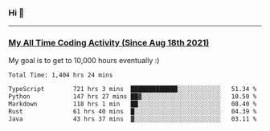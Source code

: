 ### Hi 🙂

---

### <a href="https://wakatime.com/@Eroxl">My All Time Coding Activity (Since Aug 18th 2021)</a>
My goal is to get to 10,000 hours eventually :)
<!--START_SECTION:waka-->

```txt
Total Time: 1,404 hrs 24 mins

TypeScript        721 hrs 3 mins  █████████████░░░░░░░░░░░░   51.34 %
Python            147 hrs 27 mins ██▓░░░░░░░░░░░░░░░░░░░░░░   10.50 %
Markdown          118 hrs 1 min   ██░░░░░░░░░░░░░░░░░░░░░░░   08.40 %
Rust              61 hrs 40 mins  █░░░░░░░░░░░░░░░░░░░░░░░░   04.39 %
Java              43 hrs 37 mins  ▓░░░░░░░░░░░░░░░░░░░░░░░░   03.11 %
```

<!--END_SECTION:waka-->
